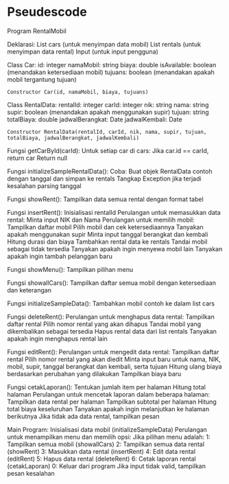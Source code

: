 # Pseudescode
Program RentalMobil

Deklarasi:
    List cars (untuk menyimpan data mobil)
    List rentals (untuk menyimpan data rental)
    Input (untuk input pengguna)

Class Car:
    id: integer
    namaMobil: string
    biaya: double
    isAvailable: boolean (menandakan ketersediaan mobil)
    tujuans: boolean (menandakan apakah mobil tergantung tujuan)

    Constructor Car(id, namaMobil, biaya, tujuans)

Class RentalData:
    rentalId: integer
    carId: integer
    nik: string
    nama: string
    supir: boolean (menandakan apakah menggunakan supir)
    tujuan: string
    totalBiaya: double
    jadwalBerangkat: Date
    jadwalKembali: Date

    Constructor RentalData(rentalId, carId, nik, nama, supir, tujuan, totalBiaya, jadwalBerangkat, jadwalKembali)

Fungsi getCarById(carId):
    Untuk setiap car di cars:
        Jika car.id == carId, return car
    Return null

Fungsi initializeSampleRentalData():
    Coba:
        Buat objek RentalData contoh dengan tanggal dan simpan ke rentals
    Tangkap Exception jika terjadi kesalahan parsing tanggal

Fungsi showRent():
    Tampilkan data semua rental dengan format tabel

Fungsi insertRent():
    Inisialisasi rentalId
    Perulangan untuk memasukkan data rental:
        Minta input NIK dan Nama
        Perulangan untuk memilih mobil:
            Tampilkan daftar mobil
            Pilih mobil dan cek ketersediaannya
            Tanyakan apakah menggunakan supir
            Minta input tanggal berangkat dan kembali
            Hitung durasi dan biaya
            Tambahkan rental data ke rentals
            Tandai mobil sebagai tidak tersedia
            Tanyakan apakah ingin menyewa mobil lain
        Tanyakan apakah ingin tambah pelanggan baru

Fungsi showMenu():
    Tampilkan pilihan menu

Fungsi showallCars():
    Tampilkan daftar semua mobil dengan ketersediaan dan keterangan

Fungsi initializeSampleData():
    Tambahkan mobil contoh ke dalam list cars

Fungsi deleteRent():
    Perulangan untuk menghapus data rental:
        Tampilkan daftar rental
        Pilih nomor rental yang akan dihapus
        Tandai mobil yang dikembalikan sebagai tersedia
        Hapus rental data dari list rentals
        Tanyakan apakah ingin menghapus rental lain

Fungsi editRent():
    Perulangan untuk mengedit data rental:
        Tampilkan daftar rental
        Pilih nomor rental yang akan diedit
        Minta input baru untuk nama, NIK, mobil, supir, tanggal berangkat dan kembali, serta tujuan
        Hitung ulang biaya berdasarkan perubahan yang dilakukan
        Tampilkan biaya baru

Fungsi cetakLaporan():
    Tentukan jumlah item per halaman
    Hitung total halaman
    Perulangan untuk mencetak laporan dalam beberapa halaman:
        Tampilkan data rental per halaman
        Tampilkan subtotal per halaman
        Hitung total biaya keseluruhan
        Tanyakan apakah ingin melanjutkan ke halaman berikutnya
    Jika tidak ada data rental, tampilkan pesan

Main Program:
    Inisialisasi data mobil (initializeSampleData)
    Perulangan untuk menampilkan menu dan memilih opsi:
        Jika pilihan menu adalah:
            1: Tampilkan semua mobil (showallCars)
            2: Tampilkan semua data rental (showRent)
            3: Masukkan data rental (insertRent)
            4: Edit data rental (editRent)
            5: Hapus data rental (deleteRent)
            6: Cetak laporan rental (cetakLaporan)
            0: Keluar dari program
        Jika input tidak valid, tampilkan pesan kesalahan
